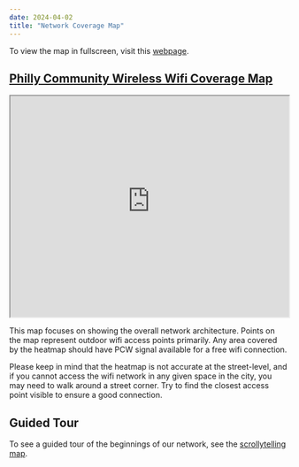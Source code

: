 ```yaml
---
date: 2024-04-02
title: "Network Coverage Map"
---
```


To view the map in fullscreen, visit this [webpage](https://phillycommunitywireless.github.io/pcwnetworkmap/).
## [Philly Community Wireless Wifi Coverage Map](https://phillycommunitywireless.github.io/pcwnetworkmap/)

<iframe src="https://phillycommunitywireless.github.io/pcwnetworkmap/" width="100%" height="400"/></iframe>
  
This map focuses on showing the overall network architecture. Points on the map represent outdoor wifi access points primarily. Any area covered by the heatmap should have PCW signal available for a free wifi connection. 

Please keep in mind that the heatmap is not accurate at the street-level, and if you cannot access the wifi network in any given space in the city, you may need to walk around a street corner. Try to find the closest access point visible to ensure a good connection.

## Guided Tour

To see a guided tour of the beginnings of our network, see the [scrollytelling map](https://phillycommunitywireless.org/map/).


